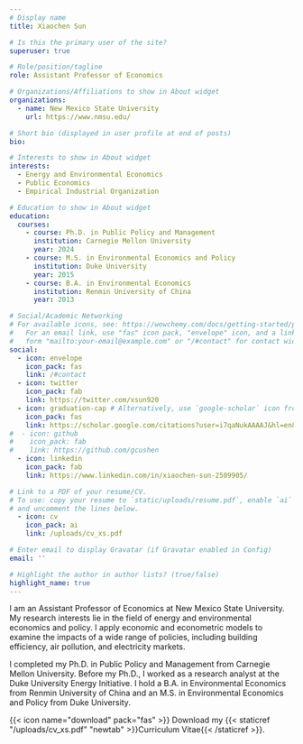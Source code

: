 ```yaml
---
# Display name
title: Xiaochen Sun

# Is this the primary user of the site?
superuser: true

# Role/position/tagline
role: Assistant Professor of Economics

# Organizations/Affiliations to show in About widget
organizations:
  - name: New Mexico State University
    url: https://www.nmsu.edu/

# Short bio (displayed in user profile at end of posts)
bio: 

# Interests to show in About widget
interests:
  - Energy and Environmental Economics
  - Public Economics
  - Empirical Industrial Organization

# Education to show in About widget
education:
  courses:
    - course: Ph.D. in Public Policy and Management
      institution: Carnegie Mellon University
      year: 2024
    - course: M.S. in Environmental Economics and Policy
      institution: Duke University
      year: 2015
    - course: B.A. in Environmental Economics
      institution: Renmin University of China
      year: 2013

# Social/Academic Networking
# For available icons, see: https://wowchemy.com/docs/getting-started/page-builder/#icons
#   For an email link, use "fas" icon pack, "envelope" icon, and a link in the
#   form "mailto:your-email@example.com" or "/#contact" for contact widget.
social:
  - icon: envelope
    icon_pack: fas
    link: /#contact
  - icon: twitter
    icon_pack: fab
    link: https://twitter.com/xsun920
  - icon: graduation-cap # Alternatively, use `google-scholar` icon from `ai` icon pack
    icon_pack: fas
    link: https://scholar.google.com/citations?user=i7qaNukAAAAJ&hl=en&oi=ao&inst=3203679203499159833
#  - icon: github
#    icon_pack: fab
#    link: https://github.com/gcushen
  - icon: linkedin
    icon_pack: fab
    link: https://www.linkedin.com/in/xiaochen-sun-2509905/

# Link to a PDF of your resume/CV.
# To use: copy your resume to `static/uploads/resume.pdf`, enable `ai` icons in `params.toml`,
# and uncomment the lines below.
  - icon: cv
    icon_pack: ai
    link: /uploads/cv_xs.pdf

# Enter email to display Gravatar (if Gravatar enabled in Config)
email: ''

# Highlight the author in author lists? (true/false)
highlight_name: true
---
```


I am an Assistant Professor of Economics at New Mexico State University. My research interests lie in the field of energy and environmental economics and policy. I apply economic and econometric models to examine the impacts of a wide range of policies, including building efficiency, air pollution, and electricity markets. 

I completed my Ph.D. in Public Policy and Management from Carnegie Mellon University. Before my Ph.D., I worked as a research analyst at the Duke University Energy Initiative. I hold a B.A. in Environmental Economics from Renmin University of China and an M.S. in Environmental Economics and Policy from Duke University.

{{< icon name="download" pack="fas" >}} Download my {{< staticref "/uploads/cv_xs.pdf" "newtab" >}}Curriculum Vitae{{< /staticref >}}.
